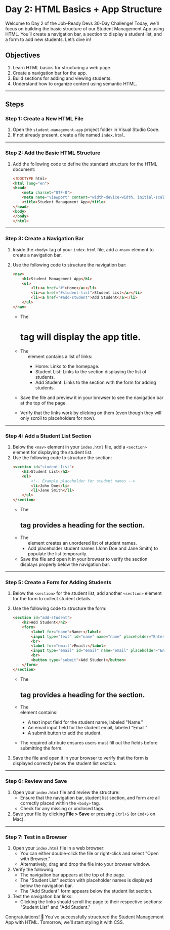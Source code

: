 # Day 2: HTML Basics + App Structure

Welcome to Day 2 of the Job-Ready Devs 30-Day Challenge! Today, we’ll focus on building the basic structure of our Student Management App using HTML. You’ll create a navigation bar, a section to display a student list, and a form to add new students. Let’s dive in!

## Objectives
1. Learn HTML basics for structuring a web page.
2. Create a navigation bar for the app.
3. Build sections for adding and viewing students.
4. Understand how to organize content using semantic HTML.

---

## Steps

### Step 1: Create a New HTML File
1. Open the `student-management-app` project folder in Visual Studio Code.
2. If not already present, create a file named `index.html`.

---

### Step 2: Add the Basic HTML Structure
1. Add the following code to define the standard structure for the HTML document:
   ```html
   <!DOCTYPE html>
   <html lang="en">
   <head>
       <meta charset="UTF-8">
       <meta name="viewport" content="width=device-width, initial-scale=1.0">
       <title>Student Management App</title>
   </head>
   <body>
   </body>
   </html>

---

### Step 3: Create a Navigation Bar

1. Inside the `<body>` tag of your `index.html` file, add a `<nav>` element to create a navigation bar.
2. Use the following code to structure the navigation bar:
   ```html
   <nav>
       <h1>Student Management App</h1>
       <ul>
           <li><a href="#">Home</a></li>
           <li><a href="#student-list">Student List</a></li>
           <li><a href="#add-student">Add Student</a></li>
       </ul>
   </nav>
   ```

    - The <h1> tag will display the app title.
    - The <ul> element contains a list of links:
        - Home: Links to the homepage.
        - Student List: Links to the section displaying the list of students.
        - Add Student: Links to the section with the form for adding students.

3. Save the file and preview it in your browser to see the navigation bar at the top of the page.
4. Verify that the links work by clicking on them (even though they will only scroll to placeholders for now).

---

### Step 4: Add a Student List Section

1. Below the `<nav>` element in your `index.html` file, add a `<section>` element for displaying the student list.
2. Use the following code to structure the section:
   ```html
   <section id="student-list">
       <h2>Student List</h2>
       <ul>
           <!-- Example placeholder for student names -->
           <li>John Doe</li>
           <li>Jane Smith</li>
       </ul>
   </section>
   ```
    - The <h2> tag provides a heading for the section.
    - The <ul> element creates an unordered list of student names.
    - Add placeholder student names (John Doe and Jane Smith) to populate the list temporarily.
3. Save the file and open it in your browser to verify the section displays properly below the navigation bar.

---

### Step 5: Create a Form for Adding Students

1. Below the `<section>` for the student list, add another `<section>` element for the form to collect student details.
2. Use the following code to structure the form:
   ```html
   <section id="add-student">
       <h2>Add Student</h2>
       <form>
           <label for="name">Name:</label>
           <input type="text" id="name" name="name" placeholder="Enter student name" required>
           <br>
           <label for="email">Email:</label>
           <input type="email" id="email" name="email" placeholder="Enter student email" required>
           <br>
           <button type="submit">Add Student</button>
       </form>
   </section>
   ```

    - The <h2> tag provides a heading for the section.
    - The <form> element contains:
        - A text input field for the student name, labeled "Name."
        - An email input field for the student email, labeled "Email."
        - A submit button to add the student.
    - The required attribute ensures users must fill out the fields before submitting the form.
3. Save the file and open it in your browser to verify that the form is displayed correctly below the student list section.

---

### Step 6: Review and Save

1. Open your `index.html` file and review the structure:
   - Ensure that the navigation bar, student list section, and form are all correctly placed within the `<body>` tag.
   - Check for any missing or unclosed tags.
2. Save your file by clicking **File > Save** or pressing `Ctrl+S` (or `Cmd+S` on Mac).

---

### Step 7: Test in a Browser

1. Open your `index.html` file in a web browser:
   - You can either double-click the file or right-click and select "Open with Browser."
   - Alternatively, drag and drop the file into your browser window.
2. Verify the following:
   - The navigation bar appears at the top of the page.
   - The "Student List" section with placeholder names is displayed below the navigation bar.
   - The "Add Student" form appears below the student list section.
3. Test the navigation bar links:
   - Clicking the links should scroll the page to their respective sections: "Student List" and "Add Student."

Congratulations! 🎉 You’ve successfully structured the Student Management App with HTML. Tomorrow, we’ll start styling it with CSS.

